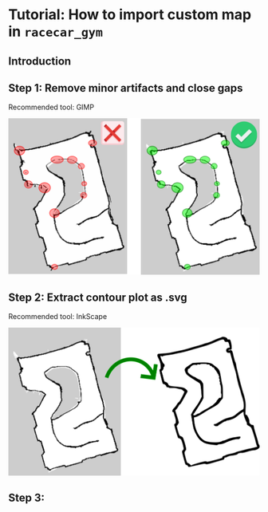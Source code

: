 # Tutorial: How to import custom map in `racecar_gym`

## Introduction

## Step 1: Remove minor artifacts and close gaps

Recommended tool: GIMP

![img](tutorial_step1.svg)

## Step 2: Extract contour plot as .svg

Recommended tool: InkScape

![img](tutorial_step2.png)


## Step 3: 